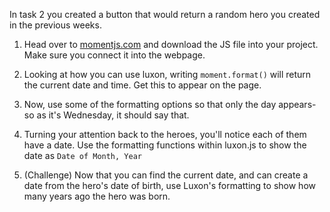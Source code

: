 In task 2 you created a button that would return a random hero you created in the previous weeks. 

1. Head over to [momentjs.com](https://moment.github.io/luxon/index.html) and download the JS file into your project. Make sure you connect it into the webpage.


2. Looking at how you can use luxon, writing `moment.format()` will return the current date and time. Get this to appear on the page.


3. Now, use some of the formatting options so that only the day appears-so as it's Wednesday, it should say that.


4. Turning your attention back to the heroes, you'll notice each of them have a date. Use the formatting functions within luxon.js to show the date as `Date of Month, Year`


5. (Challenge) Now that you can find the current date, and can create a date from the hero's date of birth, use Luxon's formatting to show how many years ago the hero was born.